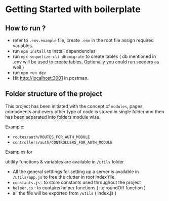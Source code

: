 # Getting Started with boilerplate

## How to run ?
- refer to `.env.example` file, create `.env` in the root file assign required variables.
- run `npm install` to install dependencies
- run `npx sequelize-cli db:migrate` to create tables ( db mentioned in .env will be used to create tables, Optionally you could run seeders as well )
- run `npm run dev`
- Hit [http://localhost:3001](http://localhost:3001) in postman.

## Folder structure of the project
This project has been initiated with the concept of `modules`, pages, components and every other type of code is stored in single folder and then has been separated into folders module wise.

Example: 
- `routes/auth/ROUTES_FOR_AUTH_MODULE`
- `controllers/auth/CONTROLLERS_FOR_AUTH_MODULE`

Examples for 

utitlity functions & variables are available in `/utils` folder
- All the general setttings for setting up a server is available in `/utils/app.js` to free the clutter in root index file.
- `constants.js` : to store constants used throughout the project 
- `helper.js` : to contains helper functions ( i.e roundOff function )
- all the file will be exported from `/utils` ( index.js )
